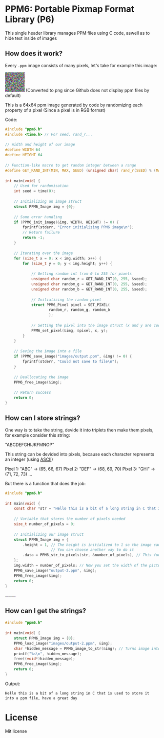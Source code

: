 # PPM6: Portable Pixmap Format Library (P6)
This single header library manages PPM files using C code, aswell as to hide text inside of images

## How does it work?
Every `.ppm` image consists of many pixels, let's take for example this image:

![_](images/output.png)
(Converted to png since Github does not display ppm files by default)

This is a 64x64 ppm image generated by code by randomizing each property of a pixel (Since a pixel is in RGB format)

Code:
```c
#include "ppm6.h"
#include <time.h> // For seed, rand_r...

// Width and height of our image
#define WIDTH 64
#define HEIGHT 64

// Function-like macro to get random integer between a range
#define GET_RAND_INT(MIN, MAX, SEED) (unsigned char) rand_r(SEED) % (MAX - MIN + 1) + MIN

int main(void) {
    // Used for randomisation
    int seed = time(0);

    // Initializing an image struct
    struct PPM6_Image img = {0};

    // Some error handling
    if (PPM6_init_image(&img, WIDTH, HEIGHT) != 0) {
        fprintf(stderr, "Error initializing PPM6 image\n");
        // Return failure
        return -1;
    }

    // Iterating over the image
    for (size_t x = 0; x < img.width; x++) {
        for (size_t y = 0; y < img.height; y++) {

            // Getting random int from 0 to 255 for pixels
            unsigned char random_r = GET_RAND_INT(0, 255, &seed);
            unsigned char random_g = GET_RAND_INT(0, 255, &seed);
            unsigned char random_b = GET_RAND_INT(0, 255, &seed);

            // Initializing the random pixel
            struct PPM6_Pixel pixel = SET_PIXEL(
                    random_r, random_g, random_b
                    );

            // Setting the pixel into the image struct (x and y are coordinates of where the pixel is placed)
            PPM6_set_pixel(&img, &pixel, x, y);
        }
    }

    // Saving the image into a file
    if (PPM6_save_image("images/output.ppm", &img) != 0) {
        fprintf(stderr, "Could not save to file\n");
    }

    // Deallocating the image
    PPM6_free_image(&img);

    // Return success
    return 0;
}
```

## How can I store strings?
One way is to take the string, devide it into triplets then make them pixels, for example consider this string:

"ABCDEFGHIJKFMNOP"

This string can be devided into pixels, because each character represents an integer (using [ASCII](https://fr.wikipedia.org/wiki/Fichier:ASCII-Table-wide.svg))

Pixel 1: "ABC" -> (65, 66, 67)
Pixel 2: "DEF" -> (68, 69, 70)
Pixel 3: "GHI" -> (71, 72, 73)
...

But there is a function that does the job:

```c
#include "ppm6.h"

int main(void) {
    const char *str = "Hello this is a bit of a long string in C that is used to store it into a ppm file, have a great day";

    // Variable that stores the number of pixels needed
    size_t number_of_pixels = 0;

    // Initializing our image struct
    struct PPM6_Image img = {
        .height = 1, // The height is initialized to 1 so the image can be a horizontal chain of pixels
                     // You can choose another way to do it
        .data = PPM6_str_to_pixels(str, &number_of_pixels), // This function takes a string (and a memory adress of a size_t variable) so it returns the array of pixels
    };
    img.width = number_of_pixels; // Now you set the width of the picture to be the number of pixels needed
    PPM6_save_image("output-2.ppm", &img);
    PPM6_free_image(&img);
    return 0;
}
```

![Output](images/output-2.png)

## How can I get the strings?
```c
#include "ppm6.h"

int main(void) {
    struct PPM6_Image img = {0};
    PPM6_load_image("images/output-2.ppm", &img);
    char *hidden_message = PPM6_image_to_str(&img); // Turns image into a string
    printf("%s\n", hidden_message);
    free((void*)hidden_message);
    PPM6_free_image(&img);
    return 0;
}
```

Output:
```
Hello this is a bit of a long string in C that is used to store it into a ppm file, have a great day
```

# License
Mit license
